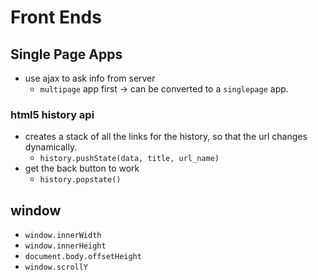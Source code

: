 # Front Ends
## Single Page Apps
- use ajax to ask info from server 
  - `multipage` app first -> can be converted to a `singlepage` app. 

### html5 history api
- creates a stack of all the links for the history, so that the url changes dynamically. 
  - `history.pushState(data, title, url_name)`
- get the back button to work 
  - `history.popstate()`
  
## window
- `window.innerWidth`
- `window.innerHeight`
- `document.body.offsetHeight`
- `window.scrollY`